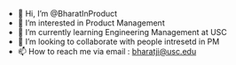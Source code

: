 - 👋 Hi, I’m @BharatInProduct
- 👀 I’m interested in Product Management
- 🌱 I’m currently learning Engineering Management at USC
- 💞️ I’m looking to collaborate with people intresetd in PM
- 📫 How to reach me via email : bharatji@usc.edu

<!---
BharatInProduct/BharatInProduct is a ✨ special ✨ repository because its `README.md` (this file) appears on your GitHub profile.
You can click the Preview link to take a look at your changes.
--->
